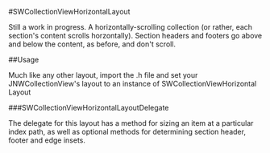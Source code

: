 #SWCollectionViewHorizontalLayout

Still a work in progress. A horizontally-scrolling collection (or rather, each section's content scrolls horzontally). Section headers and footers go above and below the content, as before, and don't scroll.

##Usage

Much like any other layout, import the .h file and set your JNWCollectionView's layout to an instance of SWCollectionViewHorizontal Layout

###SWCollectionViewHorizontalLayoutDelegate

The delegate for this layout has a method for sizing an item at a particular index path, as well as optional methods for determining section header, footer and edge insets.
